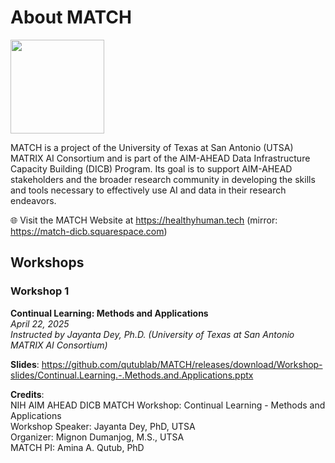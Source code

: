# About MATCH

<img height="150" src="https://images.squarespace-cdn.com/content/v1/67cbe10c5e26f165fc131f55/fd54778b-7396-4ddd-8f37-83a1ef792dbb/MATCH+logo+-+no+background+v5.png?"  />

MATCH is a project of the University of Texas at San Antonio (UTSA) MATRIX AI Consortium and is part of the AIM-AHEAD Data Infrastructure Capacity Building (DICB) Program. Its goal is to support AIM-AHEAD stakeholders and the broader research community in developing the skills and tools necessary to effectively use AI and data in their research endeavors.

🌐 Visit the MATCH Website at https://healthyhuman.tech (mirror: https://match-dicb.squarespace.com)</p>

## Workshops

### Workshop 1

**Continual Learning: Methods and Applications**<br>
*April 22, 2025*<br>
*Instructed by Jayanta Dey, Ph.D. (University of Texas at San Antonio MATRIX AI Consortium)*

**Slides**: https://github.com/qutublab/MATCH/releases/download/Workshop-slides/Continual.Learning.-.Methods.and.Applications.pptx

**Credits**:<br>
NIH AIM AHEAD DICB MATCH Workshop: Continual Learning - Methods and Applications<br>
Workshop Speaker: Jayanta Dey, PhD, UTSA<br>
Organizer: Mignon Dumanjog, M.S., UTSA<br>
MATCH PI: Amina A. Qutub, PhD
